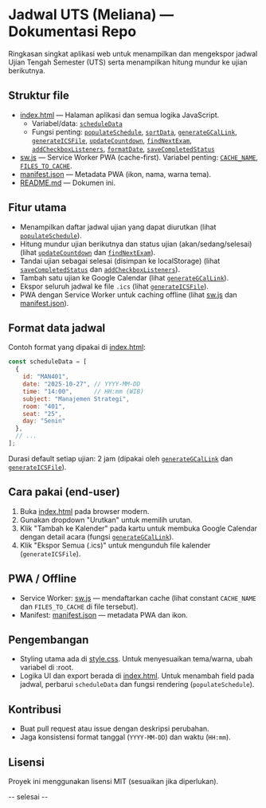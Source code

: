 # Jadwal UTS (Meliana) — Dokumentasi Repo

Ringkasan singkat aplikasi web untuk menampilkan dan mengekspor jadwal Ujian Tengah Semester (UTS) serta menampilkan hitung mundur ke ujian berikutnya.

## Struktur file
- [index.html](index.html) — Halaman aplikasi dan semua logika JavaScript.
  - Variabel/data: [`scheduleData`](index.html)
  - Fungsi penting: [`populateSchedule`](index.html), [`sortData`](index.html), [`generateGCalLink`](index.html), [`generateICSFile`](index.html), [`updateCountdown`](index.html), [`findNextExam`](index.html), [`addCheckboxListeners`](index.html), [`formatDate`](index.html), [`saveCompletedStatus`](index.html)
- [sw.js](sw.js) — Service Worker PWA (cache-first). Variabel penting: [`CACHE_NAME`](sw.js), [`FILES_TO_CACHE`](sw.js).
- [manifest.json](manifest.json) — Metadata PWA (ikon, nama, warna tema).
- [README.md](README.md) — Dokumen ini.

## Fitur utama
- Menampilkan daftar jadwal ujian yang dapat diurutkan (lihat [`populateSchedule`](index.html)).
- Hitung mundur ujian berikutnya dan status ujian (akan/sedang/selesai) (lihat [`updateCountdown`](index.html) dan [`findNextExam`](index.html)).
- Tandai ujian sebagai selesai (disimpan ke localStorage) (lihat [`saveCompletedStatus`](index.html) dan [`addCheckboxListeners`](index.html)).
- Tambah satu ujian ke Google Calendar (lihat [`generateGCalLink`](index.html)).
- Ekspor seluruh jadwal ke file `.ics` (lihat [`generateICSFile`](index.html)).
- PWA dengan Service Worker untuk caching offline (lihat [sw.js](sw.js) dan [manifest.json](manifest.json)).

## Format data jadwal
Contoh format yang dipakai di [index.html](index.html):
```javascript
const scheduleData = [
  {
    id: "MAN401",
    date: "2025-10-27", // YYYY-MM-DD
    time: "14:00",      // HH:mm (WIB)
    subject: "Manajemen Strategi",
    room: "401",
    seat: "25",
    day: "Senin"
  },
  // ...
];
```

Durasi default setiap ujian: 2 jam (dipakai oleh [`generateGCalLink`](index.html) dan [`generateICSFile`](index.html)).

## Cara pakai (end-user)
1. Buka [index.html](index.html) pada browser modern.
2. Gunakan dropdown "Urutkan" untuk memilih urutan.
3. Klik "Tambah ke Kalender" pada kartu untuk membuka Google Calendar dengan detail acara (fungsi [`generateGCalLink`](index.html)).
4. Klik "Ekspor Semua (.ics)" untuk mengunduh file kalender (`generateICSFile`).

## PWA / Offline
- Service Worker: [sw.js](sw.js) — mendaftarkan cache (lihat constant `CACHE_NAME` dan `FILES_TO_CACHE` di file tersebut).
- Manifest: [manifest.json](manifest.json) — metadata PWA dan ikon.

## Pengembangan
- Styling utama ada di [style.css](style.css). Untuk menyesuaikan tema/warna, ubah variabel di :root.
- Logika UI dan export berada di [index.html](index.html). Untuk menambah field pada jadwal, perbarui `scheduleData` dan fungsi rendering (`populateSchedule`).

## Kontribusi
- Buat pull request atau issue dengan deskripsi perubahan.
- Jaga konsistensi format tanggal (`YYYY-MM-DD`) dan waktu (`HH:mm`).

## Lisensi
Proyek ini menggunakan lisensi MIT (sesuaikan jika diperlukan).

-- selesai --